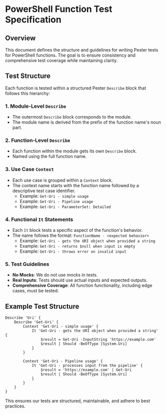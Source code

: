 # PowerShell Function Test Specification

## Overview

This document defines the structure and guidelines for writing Pester tests for PowerShell functions. The goal is to ensure consistency and comprehensive test coverage while maintaining clarity.

## Test Structure

Each function is tested within a structured Pester `Describe` block that follows this hierarchy:

### 1. Module-Level `Describe`

- The outermost `Describe` block corresponds to the module.
- The module name is derived from the prefix of the function name's noun part.

### 2. Function-Level `Describe`

- Each function within the module gets its own `Describe` block.
- Named using the full function name.

### 3. Use Case `Context`

- Each use case is grouped within a `Context` block.
- The context name starts with the function name followed by a descriptive test case identifier.
  - Example: `Get-Uri - simple usage`
  - Example: `Get-Uri - Pipeline usage`
  - Example: `Get-Uri - ParameterSet: Detailed`

### 4. Functional `It` Statements

- Each `It` block tests a specific aspect of the function's behavior.
- The name follows the format: `FunctionName - <expected behavior>`
  - Example: `Get-Uri - gets the URI object when provided a string`
  - Example: `Get-Uri - returns $null when input is empty`
  - Example: `Get-Uri - throws error on invalid input`

### 5. Test Guidelines

- **No Mocks**: We do not use mocks in tests.
- **Real Inputs**: Tests should use actual inputs and expected outputs.
- **Comprehensive Coverage**: All function functionality, including edge cases, must be tested.

## Example Test Structure

```pwsh
Describe 'Uri' {
    Describe 'Get-Uri' {
        Context 'Get-Uri - simple usage' {
            It 'Get-Uri - gets the URI object when provided a string' {
                $result = Get-Uri -InputString 'https://example.com'
                $result | Should -BeOfType [System.Uri]
            }
        }

        Context 'Get-Uri - Pipeline usage' {
            It 'Get-Uri - processes input from the pipeline' {
                $result = 'https://example.com' | Get-Uri
                $result | Should -BeOfType [System.Uri]
            }
        }
    }
}
```

This ensures our tests are structured, maintainable, and adhere to best practices.

